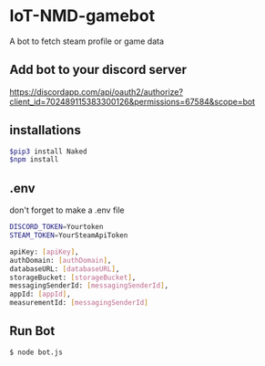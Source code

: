 # IoT-NMD-gamebot
A bot to fetch steam profile or game data
## Add bot to your discord server
https://discordapp.com/api/oauth2/authorize?client_id=702489115383300126&permissions=67584&scope=bot

## installations
```sh
$pip3 install Naked
$npm install
```

## .env
don't forget to make a .env file
```sh
DISCORD_TOKEN=Yourtoken
STEAM_TOKEN=YourSteamApiToken

apiKey: [apiKey],
authDomain: [authDomain],
databaseURL: [databaseURL],
storageBucket: [storageBucket],
messagingSenderId: [messagingSenderId],
appId: [appId],
measurementId: [messagingSenderId]
```
## Run Bot
```sh
$ node bot.js
```
